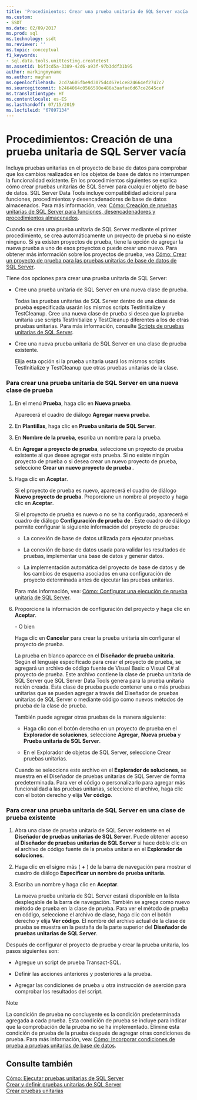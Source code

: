 ```yaml
---
title: 'Procedimientos: Crear una prueba unitaria de SQL Server vacía | Microsoft Docs'
ms.custom:
- SSDT
ms.date: 02/09/2017
ms.prod: sql
ms.technology: ssdt
ms.reviewer: ''
ms.topic: conceptual
f1_keywords:
- sql.data.tools.unittesting.createtest
ms.assetid: b6f3cd5a-3389-42d6-a93f-97b3ddf31b95
author: markingmyname
ms.author: maghan
ms.openlocfilehash: 2cd7a605fbe9d3075d4d67e1ce824664ef2747c7
ms.sourcegitcommit: b2464064c0566590e486a3aafae6d67ce2645cef
ms.translationtype: HT
ms.contentlocale: es-ES
ms.lasthandoff: 07/15/2019
ms.locfileid: "67897134"
---
```

# <a name="how-to-create-an-empty-sql-server-unit-test"></a>Procedimientos: Creación de una prueba unitaria de SQL Server vacía
Incluya pruebas unitarias en el proyecto de base de datos para comprobar que los cambios realizados en los objetos de base de datos no interrumpen la funcionalidad existente. En los procedimientos siguientes se explica cómo crear pruebas unitarias de SQL Server para cualquier objeto de base de datos. SQL Server Data Tools incluye compatibilidad adicional para funciones, procedimientos y desencadenadores de base de datos almacenados. Para más información, vea: [Cómo: Creación de pruebas unitarias de SQL Server para funciones, desencadenadores y procedimientos almacenados](../ssdt/how-to-create-unit-tests-for-functions-triggers-stored-procedures.md).  
  
Cuando se crea una prueba unitaria de SQL Server mediante el primer procedimiento, se crea automáticamente un proyecto de prueba si no existe ninguno. Si ya existen proyectos de prueba, tiene la opción de agregar la nueva prueba a uno de esos proyectos o puede crear uno nuevo. Para obtener más información sobre los proyectos de prueba, vea [ Cómo: Crear un proyecto de prueba para las pruebas unitarias de base de datos de SQL Server](../ssdt/how-to-create-a-test-project-for-sql-server-database-unit-testing.md).  
  
Tiene dos opciones para crear una prueba unitaria de SQL Server:  
  
-   Cree una prueba unitaria de SQL Server en una nueva clase de prueba.  
  
    Todas las pruebas unitarias de SQL Server dentro de una clase de prueba especificada usarán los mismos scripts TestInitialize y TestCleanup. Cree una nueva clase de prueba si desea que la prueba unitaria use scripts TestInitialize y TestCleanup diferentes a los de otras pruebas unitarias. Para más información, consulte [Scripts de pruebas unitarias de SQL Server](../ssdt/scripts-in-sql-server-unit-tests.md).  
  
-   Cree una nueva prueba unitaria de SQL Server en una clase de prueba existente.  
  
    Elija esta opción si la prueba unitaria usará los mismos scripts TestInitialize y TestCleanup que otras pruebas unitarias de la clase.  
  
### <a name="to-create-a-sql-server-unit-test-inside-a-new-test-class"></a>Para crear una prueba unitaria de SQL Server en una nueva clase de prueba  
  
1.  En el menú **Prueba**, haga clic en **Nueva prueba**.  
  
    Aparecerá el cuadro de diálogo **Agregar nueva prueba**.  
  
2.  En **Plantillas**, haga clic en **Prueba unitaria de SQL Server**.  
  
3.  En **Nombre de la prueba**, escriba un nombre para la prueba.  
  
4.  En **Agregar a proyecto de prueba**, seleccione un proyecto de prueba existente al que desee agregar esta prueba. Si no existe ningún proyecto de prueba o si desea crear un nuevo proyecto de prueba, seleccione **Crear un nuevo proyecto de prueba <language>** .  
  
5.  Haga clic en **Aceptar**.  
  
    Si el proyecto de prueba es nuevo, aparecerá el cuadro de diálogo **Nuevo proyecto de prueba**. Proporcione un nombre al proyecto y haga clic en **Aceptar**.  
  
    Si el proyecto de prueba es nuevo o no se ha configurado, aparecerá el cuadro de diálogo **Configuración de prueba de <ProjectName>** . Este cuadro de diálogo permite configurar la siguiente información del proyecto de prueba:  
  
    -   La conexión de base de datos utilizada para ejecutar pruebas.  
  
    -   La conexión de base de datos usada para validar los resultados de pruebas, implementar una base de datos y generar datos.  
  
    -   La implementación automática del proyecto de base de datos y de los cambios de esquema asociados en una configuración de proyecto determinada antes de ejecutar las pruebas unitarias.  
  
    Para más información, vea: [Cómo: Configurar una ejecución de prueba unitaria de SQL Server](../ssdt/how-to-configure-sql-server-unit-test-execution.md).  
  
6.  Proporcione la información de configuración del proyecto y haga clic en **Aceptar**.  
  
    \- O bien  
  
    Haga clic en **Cancelar** para crear la prueba unitaria sin configurar el proyecto de prueba.  
  
    La prueba en blanco aparece en el **Diseñador de prueba unitaria**. Según el lenguaje especificado para crear el proyecto de prueba, se agregará un archivo de código fuente de Visual Basic o Visual C\# al proyecto de prueba. Este archivo contiene la clase de prueba unitaria de SQL Server que SQL Server Data Tools genera para la prueba unitaria recién creada. Esta clase de prueba puede contener una o más pruebas unitarias que se pueden agregar a través del Diseñador de pruebas unitarias de SQL Server o mediante código como nuevos métodos de prueba de la clase de prueba.  
  
    También puede agregar otras pruebas de la manera siguiente:  
  
    -   Haga clic con el botón derecho en un proyecto de prueba en el **Explorador de soluciones**, seleccione **Agregar**, **Nueva prueba** y **Prueba unitaria de SQL Server**.  
  
    -   En el Explorador de objetos de SQL Server, seleccione Crear pruebas unitarias.  
  
    Cuando se selecciona este archivo en el **Explorador de soluciones**, se muestra en el Diseñador de pruebas unitarias de SQL Server de forma predeterminada. Para ver el código o personalizarlo para agregar más funcionalidad a las pruebas unitarias, seleccione el archivo, haga clic con el botón derecho y elija **Ver código**.  
  
### <a name="to-create-a-sql-server-unit-test-inside-an-existing-test-class"></a>Para crear una prueba unitaria de SQL Server en una clase de prueba existente  
  
1.  Abra una clase de prueba unitaria de SQL Server existente en el **Diseñador de pruebas unitarias de SQL Server**. Puede obtener acceso al **Diseñador de pruebas unitarias de SQL Server** si hace doble clic en el archivo de código fuente de la prueba unitaria en el **Explorador de soluciones**.  
  
2.  Haga clic en el signo más ( **+** ) de la barra de navegación para mostrar el cuadro de diálogo **Especificar un nombre de prueba unitaria**.  
  
3.  Escriba un nombre y haga clic en **Aceptar**.  
  
    La nueva prueba unitaria de SQL Server estará disponible en la lista desplegable de la barra de navegación. También se agrega como nuevo método de prueba en la clase de prueba. Para ver el método de prueba en código, seleccione el archivo de clase, haga clic con el botón derecho y elija **Ver código**. El nombre del archivo actual de la clase de prueba se muestra en la pestaña de la parte superior del **Diseñador de pruebas unitarias de SQL Server**.  
  
Después de configurar el proyecto de prueba y crear la prueba unitaria, los pasos siguientes son:  
  
-   Agregue un script de prueba Transact\-SQL.  
  
-   Definir las acciones anteriores y posteriores a la prueba.  
  
-   Agregar las condiciones de prueba u otra instrucción de aserción para comprobar los resultados del script.  
  
> [!NOTE]  
> La condición de prueba no concluyente es la condición predeterminada agregada a cada prueba. Esta condición de prueba se incluye para indicar que la comprobación de la prueba no se ha implementado. Elimine esta condición de prueba de la prueba después de agregar otras condiciones de prueba. Para más información, vea: [Cómo: Incorporar condiciones de prueba a pruebas unitarias de base de datos](https://msdn.microsoft.com/library/aa833242(VS.100).aspx).  
  
## <a name="see-also"></a>Consulte también  
[Cómo: Ejecutar pruebas unitarias de SQL Server](../ssdt/how-to-run-sql-server-unit-tests.md)  
[Crear y definir pruebas unitarias de SQL Server](../ssdt/creating-and-defining-sql-server-unit-tests.md)  
[Crear pruebas unitarias](https://msdn.microsoft.com/library/ms182523(VS.90).aspx)  
  
